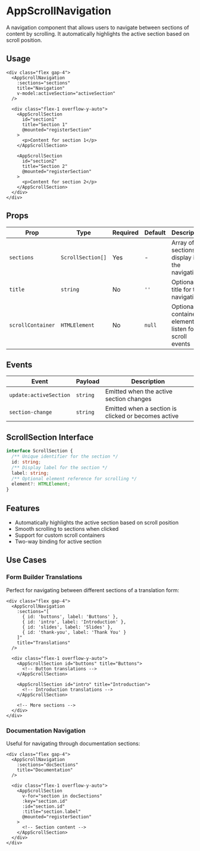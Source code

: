 # AppScrollNavigation

A navigation component that allows users to navigate between sections of content by scrolling. It automatically highlights the active section based on scroll position.

## Usage

```vue
<div class="flex gap-4">
  <AppScrollNavigation
    :sections="sections"
    title="Navigation"
    v-model:activeSection="activeSection"
  />

  <div class="flex-1 overflow-y-auto">
    <AppScrollSection
      id="section1"
      title="Section 1"
      @mounted="registerSection"
    >
      <p>Content for section 1</p>
    </AppScrollSection>

    <AppScrollSection
      id="section2"
      title="Section 2"
      @mounted="registerSection"
    >
      <p>Content for section 2</p>
    </AppScrollSection>
  </div>
</div>
```

## Props

| Prop              | Type              | Required | Default | Description                                            |
| ----------------- | ----------------- | -------- | ------- | ------------------------------------------------------ |
| `sections`        | `ScrollSection[]` | Yes      | -       | Array of sections to display in the navigation         |
| `title`           | `string`          | No       | `''`    | Optional title for the navigation                      |
| `scrollContainer` | `HTMLElement`     | No       | `null`  | Optional container element to listen for scroll events |

## Events

| Event                  | Payload  | Description                                         |
| ---------------------- | -------- | --------------------------------------------------- |
| `update:activeSection` | `string` | Emitted when the active section changes             |
| `section-change`       | `string` | Emitted when a section is clicked or becomes active |

## ScrollSection Interface

```typescript
interface ScrollSection {
  /** Unique identifier for the section */
  id: string;
  /** Display label for the section */
  label: string;
  /** Optional element reference for scrolling */
  element?: HTMLElement;
}
```

## Features

- Automatically highlights the active section based on scroll position
- Smooth scrolling to sections when clicked
- Support for custom scroll containers
- Two-way binding for active section

## Use Cases

### Form Builder Translations

Perfect for navigating between different sections of a translation form:

```vue
<div class="flex gap-4">
  <AppScrollNavigation
    :sections="[
      { id: 'buttons', label: 'Buttons' },
      { id: 'intro', label: 'Introduction' },
      { id: 'slides', label: 'Slides' },
      { id: 'thank-you', label: 'Thank You' }
    ]"
    title="Translations"
  />

  <div class="flex-1 overflow-y-auto">
    <AppScrollSection id="buttons" title="Buttons">
      <!-- Button translations -->
    </AppScrollSection>

    <AppScrollSection id="intro" title="Introduction">
      <!-- Introduction translations -->
    </AppScrollSection>

    <!-- More sections -->
  </div>
</div>
```

### Documentation Navigation

Useful for navigating through documentation sections:

```vue
<div class="flex gap-4">
  <AppScrollNavigation
    :sections="docSections"
    title="Documentation"
  />

  <div class="flex-1 overflow-y-auto">
    <AppScrollSection
      v-for="section in docSections"
      :key="section.id"
      :id="section.id"
      :title="section.label"
      @mounted="registerSection"
    >
      <!-- Section content -->
    </AppScrollSection>
  </div>
</div>
```
